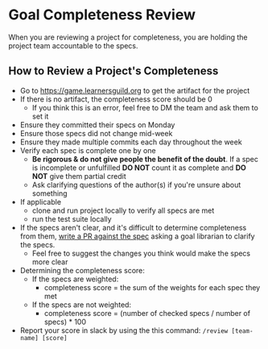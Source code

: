 # Goal Completeness Review

When you are reviewing a project for completeness, you are holding the project team accountable to the specs.

## How to Review a Project's Completeness


- Go to https://game.learnersguild.org to get the artifact for the project
- If there is no artifact, the completeness score should be 0
  - If you think this is an error, feel free to DM the team and ask them to set it
- Ensure they committed their specs on Monday
- Ensure those specs did not change mid-week
- Ensure they made multiple commits each day throughout the week
- Verify each spec is complete one by one
  - __Be rigorous & do not give people the benefit of the doubt__. If a spec is incomplete or unfulfilled __DO NOT__ count it as complete and __DO NOT__ give them partial credit
  - Ask clarifying questions of the author(s) if you're unsure about something
- If applicable
  - clone and run project locally to verify all specs are met
  - run the test suite locally
- If the specs aren't clear, and it's difficult to determine completeness from them, [write a PR against the spec](/Learning_Guide/Goals/Improvement.md) asking a goal librarian to clarify the specs.
  - Feel free to suggest the changes you think would make the specs more clear
- Determining the completeness score:
  - If the specs are weighted:
    - completeness score = the sum of the weights for each spec they met
  - If the specs are not weighted:
    - completeness score = (number of checked specs / number of specs) * 100
- Report your score in slack by using the this command: `/review [team-name] [score]`
